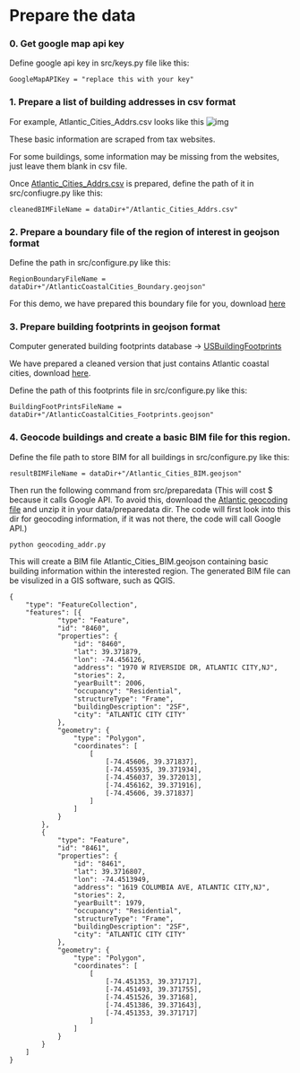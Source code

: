 <!-- originally from: /Users/simcenter/Files/SimCenter/Wind Storm Surge Workflow/Atlantic City/BIM -->

# Prepare the data

### 0. Get google map api key
Define google api key in src/keys.py file like this:   
``` 
GoogleMapAPIKey = "replace this with your key" 
```

### 1. Prepare a list of building addresses in csv format
For example, Atlantic_Cities_Addrs.csv looks like this
![img](https://raw.githubusercontent.com/NHERI-SimCenter/BRAILS/master/docs/images/addressList.png)

These basic information are scraped from tax websites. 

For some buildings, some information may be missing from the websites, just leave them blank in csv file.

Once [Atlantic_Cities_Addrs.csv](https://berkeley.box.com/shared/static/hi0nzfykbadtczioj4tymrsjjgwahhbw.csv) is prepared, define the path of it in src/confiugre.py like this:

```
cleanedBIMFileName = dataDir+"/Atlantic_Cities_Addrs.csv"
```
<!--
To get Atlantic_Cities_Addrs.csv, with AtlanticMOD4.csv, run this
1. python MOD4BIM-Get-Uniq-Addr.py
2. python prepareRaw.py
3. python geocoding_addr.py
-->
### 2. Prepare a boundary file of the region of interest in geojson format

Define the path in src/configure.py like this:
```
RegionBoundaryFileName = dataDir+"/AtlanticCoastalCities_Boundary.geojson"
```
For this demo, we have prepared this boundary file for you, download [here](https://berkeley.box.com/shared/static/gfridzvcjo6k533554q9plh0g3v9fpzi.geojson)

### 3. Prepare building footprints in geojson format

Computer generated building footprints database -> [USBuildingFootprints](https://github.com/microsoft/USBuildingFootprints)

We have prepared a cleaned version that just contains Atlantic coastal cities, download [here](https://berkeley.box.com/shared/static/0ueibjzbo1b0mgru4h6n8l2rmww8nx0z.geojson).

Define the path of this footprints file in src/configure.py like this:
```
BuildingFootPrintsFileName = dataDir+"/AtlanticCoastalCities_Footprints.geojson"
```

### 4. Geocode buildings and create a basic BIM file for this region.
Define the file path to store BIM for all buildings in src/configure.py like this:
```
resultBIMFileName = dataDir+"/Atlantic_Cities_BIM.geojson"
```
Then run the following command from src/preparedata (This will cost $ because it calls Google API. To avoid this, download the [Atlantic geocoding file](https://berkeley.box.com/shared/static/mb8dya89hslfj1eo8rzns2v6gllq4x68.zip) and unzip it in your data/preparedata dir. The code will first look into this dir for geocoding information, if it was not there, the code will call Google API.)

```
python geocoding_addr.py
```

This will create a BIM file Atlantic_Cities_BIM.geojson containing basic building information within the interested region.
The generated BIM file can be visulized in a GIS software, such as QGIS.
```
{
	"type": "FeatureCollection",
	"features": [{
			"type": "Feature",
			"id": "8460",
			"properties": {
				"id": "8460",
				"lat": 39.371879,
				"lon": -74.456126,
				"address": "1970 W RIVERSIDE DR, ATLANTIC CITY,NJ",
				"stories": 2,
				"yearBuilt": 2006,
				"occupancy": "Residential",
				"structureType": "Frame",
				"buildingDescription": "2SF",
				"city": "ATLANTIC CITY CITY"
			},
			"geometry": {
				"type": "Polygon",
				"coordinates": [
					[
						[-74.45606, 39.371837],
						[-74.455935, 39.371934],
						[-74.456037, 39.372013],
						[-74.456162, 39.371916],
						[-74.45606, 39.371837]
					]
				]
			}
		},
		{
			"type": "Feature",
			"id": "8461",
			"properties": {
				"id": "8461",
				"lat": 39.3716807,
				"lon": -74.4513949,
				"address": "1619 COLUMBIA AVE, ATLANTIC CITY,NJ",
				"stories": 2,
				"yearBuilt": 1979,
				"occupancy": "Residential",
				"structureType": "Frame",
				"buildingDescription": "2SF",
				"city": "ATLANTIC CITY CITY"
			},
			"geometry": {
				"type": "Polygon",
				"coordinates": [
					[
						[-74.451353, 39.371717],
						[-74.451493, 39.371755],
						[-74.451526, 39.37168],
						[-74.451386, 39.371643],
						[-74.451353, 39.371717]
					]
				]
			}
		}
	]
}
``` 

